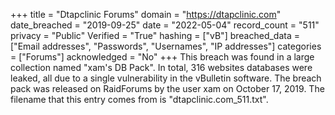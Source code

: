 +++
title = "Dtapclinic Forums"
domain = "https://dtapclinic.com"
date_breached = "2019-09-25"
date = "2022-05-04"
record_count = "511"
privacy = "Public"
Verified = "True"
hashing = ["vB"]
breached_data = ["Email addresses", "Passwords", "Usernames", "IP addresses"]
categories = ["Forums"]
acknowledged = "No"
+++
This breach was found in a large collection named "xam's DB Pack". In total, 316 websites databases were leaked, all due to a single vulnerability in the vBulletin software. The breach pack was released on RaidForums by the user xam on October 17, 2019. The filename that this entry comes from is "dtapclinic.com_511.txt".
